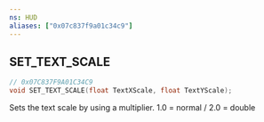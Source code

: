 ```yaml
---
ns: HUD
aliases: ["0x07c837f9a01c34c9"]
---
```

## SET_TEXT_SCALE

```c
// 0x07C837F9A01C34C9
void SET_TEXT_SCALE(float TextXScale, float TextYScale);
```

Sets the text scale by using a multiplier. 1.0 = normal / 2.0 = double

